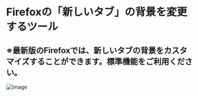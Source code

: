# Firefoxの「新しいタブ」の背景を変更するツール

## ※最新版のFirefoxでは、新しいタブの背景をカスタマイズすることができます。標準機能をご利用ください。
![image](https://github.com/user-attachments/assets/2a8d41ee-732c-45a4-a561-39917afcb4bc)
